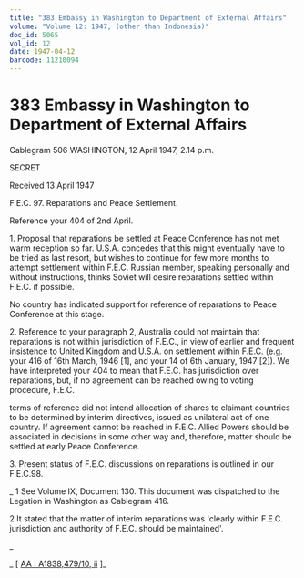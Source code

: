 ```yaml
---
title: "383 Embassy in Washington to Department of External Affairs"
volume: "Volume 12: 1947, (other than Indonesia)"
doc_id: 5065
vol_id: 12
date: 1947-04-12
barcode: 11210094
---
```


# 383 Embassy in Washington to Department of External Affairs

Cablegram 506 WASHINGTON, 12 April 1947, 2.14 p.m.

SECRET

Received 13 April 1947

F.E.C. 97. Reparations and Peace Settlement.

Reference your 404 of 2nd April.

1\. Proposal that reparations be settled at Peace Conference has not met warm reception so far. U.S.A. concedes that this might eventually have to be tried as last resort, but wishes to continue for few more months to attempt settlement within F.E.C. Russian member, speaking personally and without instructions, thinks Soviet will desire reparations settled within F.E.C. if possible.

No country has indicated support for reference of reparations to Peace Conference at this stage.

2\. Reference to your paragraph 2, Australia could not maintain that reparations is not within jurisdiction of F.E.C., in view of earlier and frequent insistence to United Kingdom and U.S.A. on settlement within F.E.C. (e.g. your 416 of 16th March, 1946 [1], and your 14 of 6th January, 1947 [2]). We have interpreted your 404 to mean that F.E.C. has jurisdiction over reparations, but, if no agreement can be reached owing to voting procedure, F.E.C.

terms of reference did not intend allocation of shares to claimant countries to be determined by interim directives, issued as unilateral act of one country. If agreement cannot be reached in F.E.C. Allied Powers should be associated in decisions in some other way and, therefore, matter should be settled at early Peace Conference.

3\. Present status of F.E.C. discussions on reparations is outlined in our F.E.C.98. 

_ 1 See Volume IX, Document 130. This document was dispatched to the Legation in Washington as Cablegram 416.

2 It stated that the matter of interim reparations was 'clearly within F.E.C. jurisdiction and authority of F.E.C. should be maintained'.

_

_ [ [AA : A1838,479/10, ii](http://www.naa.gov.au/cgi-bin/Search?O=I&Number=11210094) ]_
